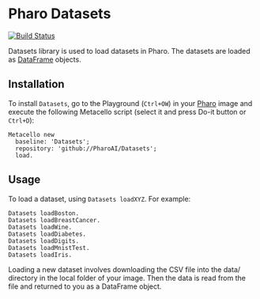 # Pharo Datasets
[![Build Status](https://travis-ci.org/PharoAI/Datasets.svg?branch=master)](https://travis-ci.org/PharoAI/Datasets)

Datasets library is used to load datasets in Pharo. The datasets are loaded as [DataFrame](https://github.com/PolyMathOrg/DataFrame/) objects.


## Installation
To install `Datasets`, go to the Playground (`Ctrl+OW`) in your [Pharo](https://pharo.org/) image and execute the following Metacello script (select it and press Do-it button or `Ctrl+D`):

```smalltalk
Metacello new
  baseline: 'Datasets';
  repository: 'github://PharoAI/Datasets';
  load.
```

## Usage

To load a dataset, using `Datasets loadXYZ`. For example:
```
Datasets loadBoston.
Datasets loadBreastCancer.
Datasets loadWine.
Datasets loadDiabetes.
Datasets loadDigits.
Datasets loadMnistTest.
Datasets loadIris.
```

Loading a new dataset involves downloading the CSV file into the data/ directory in the local folder of your image. Then the data is read from the file and returned to you as a DataFrame object.
